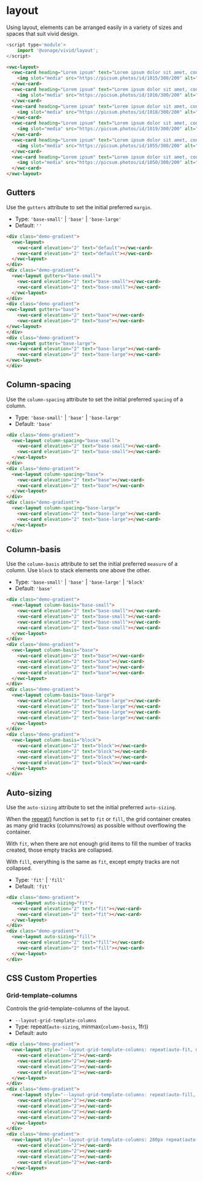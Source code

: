 # layout

Using layout, elements can be arranged easily in a variety of sizes and spaces that suit vivid design.

```js
<script type='module'>
    import '@vonage/vivid/layout';
</script>
```

```html preview
<vwc-layout>
  <vwc-card heading="Lorem ipsum" text="Lorem ipsum dolor sit amet, consectetur adipiscing elit.">
    <img slot="media" src="https://picsum.photos/id/1015/300/200" alt="landscape" style="width: 100%; height: 150px; object-fit: cover;"/>
  </vwc-card>
  <vwc-card heading="Lorem ipsum" text="Lorem ipsum dolor sit amet, consectetur adipiscing elit.">
    <img slot="media" src="https://picsum.photos/id/1016/300/200" alt="landscape" style="width: 100%; height: 150px; object-fit: cover;"/>
  </vwc-card>
  <vwc-card heading="Lorem ipsum" text="Lorem ipsum dolor sit amet, consectetur adipiscing elit.">
    <img slot="media" src="https://picsum.photos/id/1018/300/200" alt="landscape" style="width: 100%; height: 150px; object-fit: cover;"/>
  </vwc-card>
  <vwc-card heading="Lorem ipsum" text="Lorem ipsum dolor sit amet, consectetur adipiscing elit.">
    <img slot="media" src="https://picsum.photos/id/1019/300/200" alt="landscape" style="width: 100%; height: 150px; object-fit: cover;"/>
  </vwc-card>
  <vwc-card heading="Lorem ipsum" text="Lorem ipsum dolor sit amet, consectetur adipiscing elit.">
    <img slot="media" src="https://picsum.photos/id/1055/300/200" alt="landscape" style="width: 100%; height: 150px; object-fit: cover;"/>
  </vwc-card>
  <vwc-card heading="Lorem ipsum" text="Lorem ipsum dolor sit amet, consectetur adipiscing elit.">
    <img slot="media" src="https://picsum.photos/id/1050/300/200" alt="landscape" style="width: 100%; height: 150px; object-fit: cover;"/>
  </vwc-card>
</vwc-layout>
```

## Gutters

Use the `gutters` attribute to set the initial preferred `margin`.

- Type: `'base-small'` | `'base'` | `'base-large'`
- Default: `''`

```html preview
<div class="demo-gradient">
  <vwc-layout>
    <vwc-card elevation="2" text="default"></vwc-card>
    <vwc-card elevation="2" text="default"></vwc-card>
  </vwc-layout>
</div>
<div class="demo-gradient">
  <vwc-layout gutters="base-small">
    <vwc-card elevation="2" text="base-small"></vwc-card>
    <vwc-card elevation="2" text="base-small"></vwc-card>
  </vwc-layout>
</div>
<div class="demo-gradient">
<vwc-layout gutters="base">
    <vwc-card elevation="2" text="base"></vwc-card>
    <vwc-card elevation="2" text="base"></vwc-card>
</vwc-layout>
</div>
<div class="demo-gradient">
<vwc-layout gutters="base-large">
    <vwc-card elevation="2" text="base-large"></vwc-card>
    <vwc-card elevation="2" text="base-large"></vwc-card>
</vwc-layout>
</div>
```

## Column-spacing

Use the `column-spacing` attribute to set the initial preferred `spacing` of a column.

- Type: `'base-small'` | `'base'` | `'base-large'`
- Default: `'base'`

```html preview
<div class="demo-gradient">
  <vwc-layout column-spacing="base-small">
    <vwc-card elevation="2" text="base-small"></vwc-card>
    <vwc-card elevation="2" text="base-small"></vwc-card>
  </vwc-layout>
</div>
<div class="demo-gradient">
  <vwc-layout column-spacing="base">
    <vwc-card elevation="2" text="base"></vwc-card>
    <vwc-card elevation="2" text="base"></vwc-card>
  </vwc-layout>
</div>
<div class="demo-gradient">
  <vwc-layout column-spacing="base-large">
    <vwc-card elevation="2" text="base-large"></vwc-card>
    <vwc-card elevation="2" text="base-large"></vwc-card>
  </vwc-layout>
</div>
```

## Column-basis

Use the `column-basis` attribute to set the initial preferred `measure` of a column. 
Use `block` to stack elements one above the other.

- Type: `'base-small'` | `'base'` | `'base-large'` | `'block'`
- Default: `'base'`

```html preview
<div class="demo-gradient">
  <vwc-layout column-basis="base-small">
    <vwc-card elevation="2" text="base-small"></vwc-card>
    <vwc-card elevation="2" text="base-small"></vwc-card>
    <vwc-card elevation="2" text="base-small"></vwc-card>
    <vwc-card elevation="2" text="base-small"></vwc-card>
  </vwc-layout>
</div>
<div class="demo-gradient">
  <vwc-layout column-basis="base">
    <vwc-card elevation="2" text="base"></vwc-card>
    <vwc-card elevation="2" text="base"></vwc-card>
    <vwc-card elevation="2" text="base"></vwc-card>
    <vwc-card elevation="2" text="base"></vwc-card>
  </vwc-layout>
</div>
<div class="demo-gradient">
  <vwc-layout column-basis="base-large">
    <vwc-card elevation="2" text="base-large"></vwc-card>
    <vwc-card elevation="2" text="base-large"></vwc-card>
    <vwc-card elevation="2" text="base-large"></vwc-card>
    <vwc-card elevation="2" text="base-large"></vwc-card>
  </vwc-layout>
</div>
<div class="demo-gradient">
  <vwc-layout column-basis="block">
    <vwc-card elevation="2" text="block"></vwc-card>
    <vwc-card elevation="2" text="block"></vwc-card>
    <vwc-card elevation="2" text="block"></vwc-card>
    <vwc-card elevation="2" text="block"></vwc-card>
  </vwc-layout>
</div>
```

## Auto-sizing

Use the `auto-sizing` attribute to set the initial preferred `auto-sizing`.

When the [repeat()](#css-custom-properties) function is set to `fit` or `fill`, the grid container creates as many grid tracks (columns/rows) as possible without overflowing the container.

With `fit`, when there are not enough grid items to fill the number of tracks created, those empty tracks are collapsed.

With `fill`, everything is the same as `fit`, except empty tracks are not collapsed.

- Type: `'fit'` | `'fill'`
- Default: `'fit'`

```html preview
<div class="demo-gradient">
  <vwc-layout auto-sizing="fit">
    <vwc-card elevation="2" text="fit"></vwc-card>
    <vwc-card elevation="2" text="fit"></vwc-card>
  </vwc-layout>
</div>
<div class="demo-gradient">
  <vwc-layout auto-sizing="fill">
    <vwc-card elevation="2" text="fill"></vwc-card>
    <vwc-card elevation="2" text="fill"></vwc-card>
  </vwc-layout>
</div>
```

## CSS Custom Properties

### Grid-template-columns
Controls the grid-template-columns of the layout.

- `--layout-grid-template-columns`
- Type: repeat(`auto-sizing`, minmax(`column-basis`, 1fr))
- Default: auto

```html preview
<div class="demo-gradient">
  <vwc-layout style="--layout-grid-template-columns: repeat(auto-fit, minmax(100px, 1fr));">
    <vwc-card elevation="2"></vwc-card>
    <vwc-card elevation="2"></vwc-card>
    <vwc-card elevation="2"></vwc-card>
    <vwc-card elevation="2"></vwc-card>
  </vwc-layout>
</div>
<div class="demo-gradient">
  <vwc-layout style="--layout-grid-template-columns: repeat(auto-fill, minmax(100px, 1fr));">
    <vwc-card elevation="2"></vwc-card>
    <vwc-card elevation="2"></vwc-card>
    <vwc-card elevation="2"></vwc-card>
    <vwc-card elevation="2"></vwc-card>
  </vwc-layout>
</div>
<div class="demo-gradient">
  <vwc-layout style="--layout-grid-template-columns: 280px repeat(auto-fill, minmax(100px, 1fr));">
    <vwc-card elevation="2"></vwc-card>
    <vwc-card elevation="2"></vwc-card>
    <vwc-card elevation="2"></vwc-card>
    <vwc-card elevation="2"></vwc-card>
  </vwc-layout>
</div>
```